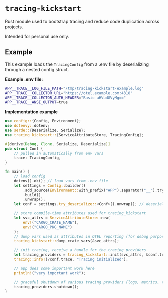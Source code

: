 # `tracing-kickstart`

Rust module used to bootstrap tracing and reduce code duplication across projects.

Intended for personal use only.

## Example

This example loads the `TracingConfig` from a .env file by deserializing through a nested config struct.

**Example .env file:**

```sh
APP__TRACE__LOG_FILE_PATH="/tmp/tracing-kickstart-example.log"
APP__TRACE__COLLECTOR_URL="https://otel.example.com:4318"
APP__TRACE__COLLECTOR_AUTH_HEADER="Basic aHVudGVyMg=="
APP__TRACE__ANSI_OUTPUT=true
```

**Implementation example**

```rust
use config::{Config, Environment};
use dotenvy::dotenv;
use serde::{Deserialize, Serialize};
use tracing_kickstart::{ServiceAttributeStore, TracingConfig};

#[derive(Debug, Clone, Serialize, Deserialize)]
pub struct Conf {
    // pulled in automatically from env vars
    trace: TracingConfig,
}

fn main() {
    // load config
    dotenv().ok(); // load vars from .env file
    let settings = Config::builder()
        .add_source(Environment::with_prefix("APP").separator("__").try_parsing(true))
        .build()
        .unwrap();
    let conf = settings.try_deserialize::<Conf>().unwrap(); // deserialize into Conf struct

    // store compile-time attributes used for tracing_kickstart
    let svc_attrs = ServiceAttributeStore::new(
        env!("CARGO_CRATE_NAME"),
        env!("CARGO_PKG_NAME")
    );
    // dump vars used as attributes in OTEL reporting (for debug purposes)
    tracing_kickstart::dump_crate_vars(&svc_attrs);

    // init tracing, receive a handle for the tracing providers
    let tracing_providers = tracing_kickstart::init(svc_attrs, &conf.trace).unwrap();
    tracing::info!(?conf.trace, "Tracing initialized");

    // app does some important work here
    println!("very important work");

    // graceful shutdown of various tracing providers (logs, metrics, traces) using the provided handle
    tracing_providers.shutdown();
}
```
